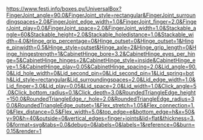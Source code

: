 https://www.festi.info/boxes.py/UniversalBox?FingerJoint_angle=90.0&FingerJoint_style=rectangular&FingerJoint_surroundingspaces=2.0&FingerJoint_edge_width=1.0&FingerJoint_finger=2.0&FingerJoint_play=0.0&FingerJoint_space=2.0&FingerJoint_width=1.0&Stackable_angle=60&Stackable_height=2.0&Stackable_holedistance=1.0&Stackable_width=4.0&Hinge_grip_percentage=0&Hinge_outset=0&Hinge_outset=1&Hinge_pinwidth=0.5&Hinge_style=outset&Hinge_axle=2&Hinge_grip_length=0&Hinge_hingestrength=1&CabinetHinge_bore=3.2&CabinetHinge_eyes_per_hinge=5&CabinetHinge_hinges=2&CabinetHinge_style=inside&CabinetHinge_eye=1.5&CabinetHinge_play=0.05&CabinetHinge_spacing=2.0&Lid_angle=90.0&Lid_hole_width=0&Lid_second_pin=0&Lid_second_pin=1&Lid_spring=both&Lid_style=rectangular&Lid_surroundingspaces=2.0&Lid_edge_width=1.0&Lid_finger=3.0&Lid_play=0.05&Lid_space=2.0&Lid_width=1.0&Click_angle=5.0&Click_bottom_radius=0.1&Click_depth=3.0&RoundedTriangleEdge_height=150.0&RoundedTriangleEdge_r_hole=2.0&RoundedTriangleEdge_radius=30.0&RoundedTriangleEdge_outset=1&Flex_stretch=1.05&Flex_connection=1.0&Flex_distance=0.5&Flex_width=5.0&top_edge=e&bottom_edge=h&x=50&y=90&h=40&outside=0&vertical_edges=finger+joints&lid=flat&thickness=3.0&format=svg&tabs=0.0&debug=0&labels=0&labels=1&reference=0&burn=0.15&render=1
